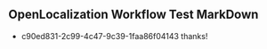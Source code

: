 ## OpenLocalization Workflow Test MarkDown

* c90ed831-2c99-4c47-9c39-1faa86f04143 
thanks!



<!--HONumber=Jan16_HO2-->

